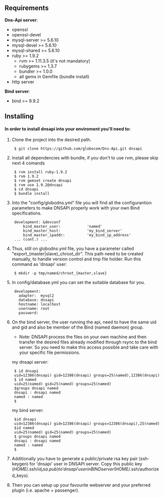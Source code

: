 ## Requirements

**Dns-Api server**:

* openssl
* openssl-devel
* mysql-server >= 5.6.10
* mysql-devel >= 5.6.10
* mysql-shared >= 5.6.10
* ruby >= 1.9.2
   * rvm >= 1.11.3.5 (it's not mandatory)
   * rubygems >= 1.3.7
   * bundler >= 1.0.0
   * all gems in Gemfile (bundle install)
* http server

**Bind server**:

* bind >= 9.9.2

## Installing

#### In order to install dnsapi into your enviroment you'll need to:

1. Clone the project into the desired path.

        $ git clone https://github.com/globocom/Dns-Api.git dnsapi

2. Install all dependencies with bundle, if you don't to use rvm, please skip next 4 comands

        $ rvm install ruby-1.9.2
        $ rvm 1.9.2
        $ rvm gemset create dnsapi
        $ rvm use 1.9.2@dnsapi
        $ cd dnsapi
        $ bundle install

3. Into the "config/globodns.yml" file you will find all the configurantion parameters to make DNSAPI properly work with your own Bind specifications.

        development: &devconf
            bind_master_user:            'named'
            bind_master_host:            'my_bind_server'
            bind_master_ipaddr:          'my_bind_ip_address'
        ... (cont.) ...

4. Thus, still on globodns.yml file, you have a parameter called "export_(master|slave)_chroot_dir". This path need to be created manually, to handle version control and tmp file holder. Run this command as 'dnsapi' user:

        $ mkdir -p tmp/named/chroot_{master,slave}

5. In config/database.yml you can set the suitable database for you.

        development:
          adapter:  mysql2
          database: dnsapi
          hostname: localhost
          username: root
          password:

6. On the bind server, the user running the api, need to have the same uid and gid and also be member of the Bind (named daemon) group.
	* Note: DNSAPI process the files on your own machine and then transfer the desired files already modified through rsync to the bind server. So you need to make this access possible and take care with your specific file permissions.

    my dnsapi server:

        $ id dnsapi
        uid=12386(dnsapi) gid=12386(dnsapi) groups=25(named),12386(dnsapi)
        $ id named
        uid=25(named) gid=25(named) groups=25(named)
        $groups dnsapi named
        dnsapi : dnsapi named
        named : named
        $

    my bind server:

        $id dnsapi
        uid=12386(dnsapi) gid=12386(dnsapi) groups=12386(dnsapi),25(named)
        $id named
        uid=25(named) gid=25(named) groups=25(named)
        $ groups dnsapi named
        dnsapi : dnsapi named
        named : named
        $


7. Additionally you have to generate a public/private rsa key pair (ssh-keygen) for 'dnsapi' user in DNSAPI server. Copy this public key ($HOME/.ssh/id_rsa.pub) to 'dnsapi' user in BIND server ($HOME/.ssh/authorized_keys).


8. Then you can setup up your favourite webserver and your preferred plugin (i.e. apache + passenger).